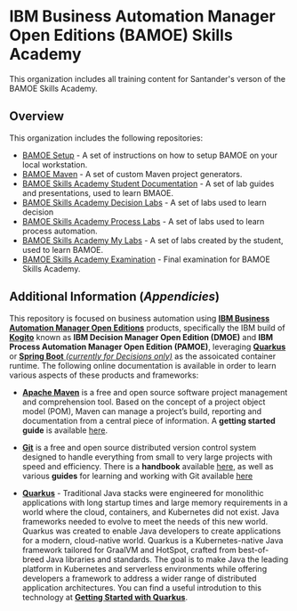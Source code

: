# IBM Business Automation Manager Open Editions (BAMOE) Skills Academy
This organization includes all training content for Santander's verson of the BAMOE Skills Academy.

## Overview
This organization includes the following repositories:

- [BAMOE Setup](https://github.com/santander-bamoe/bamoe-setup) - A set of instructions on how to setup BAMOE on your local workstation.
- [BAMOE Maven](https://github.com/santander-bamoe/bamoe-maven) - A set of custom Maven project generators.
- [BAMOE Skills Academy Student Documentation](https://github.com/santander-bamoe/bamoe-skills-academy-documents) - A set of lab guides and presentations, used to learn BMAOE.
- [BAMOE Skills Academy Decision Labs](https://github.com/santander-bamoe/bamoe-skills-academy-decision-labs) - A set of labs used to learn decision 
- [BAMOE Skills Academy Process Labs](https://github.com/santander-bamoe/bamoe-skills-academy-process-labs) - A set of labs used to learn process automation.
- [BAMOE Skills Academy My Labs](https://github.com/santander-bamoe/bamoe-skills-academy-mylabs) - A set of labs created by the student, used to learn BAMOE.
- [BAMOE Skills Academy Examination](.https://github.com/santander-bamoe/bamoe-skills-academy-examination) - Final examination for BAMOE Skills Academy.

## Additional Information (*Appendicies*)
This repository is focused on business automation using [**IBM Business Automation Manager Open Editions**](https://www.ibm.com/docs/en/ibamoe/9.2.x) products, specifically the IBM build of [**Kogito**](https://kogito.kie.org/) known as **IBM Decision Manager Open Edition (DMOE)** and **IBM Process Automation Manager Open Edition (PAMOE)**, leveraging [**Quarkus**](https://quarkus.io/) or [**Spring Boot** _(currently for Decisions only)_](https://spring.io/) as the assoicated container runtime.  The following online documentation is available in order to learn various aspects of these products and frameworks:

- [**Apache Maven**](https://maven.apache.org/) is a free and open source software project management and comprehension tool. Based on  the concept of a project object model (POM), Maven can manage a project’s build, reporting and documentation from a central piece of  information. A **getting started guide** is available [here](http://maven.apache.org/guides/getting-started/).

- [**Git**](https://git-scm.com//) is a free and open source distributed version control system designed to handle everything from small to very large projects with speed and efficiency. There is a **handbook** available [here](https://guides.github.com/introduction/git-handbook/), as well as various **guides** for learning and working with Git available [here](https://guides.github.com/)

- [**Quarkus**](https://quarkus.io/) - Traditional Java stacks were engineered for monolithic applications with long startup times and large memory requirements in a world where the cloud, containers, and Kubernetes did not exist. Java frameworks needed to evolve to meet the needs of this new world.  Quarkus was created to enable Java developers to create applications for a modern, cloud-native world. Quarkus is a Kubernetes-native Java framework tailored for GraalVM and HotSpot, crafted from best-of-breed Java libraries and standards. The goal is to make Java the leading platform in Kubernetes and serverless environments while offering developers a framework to address a wider range of distributed application architectures.  You can find a useful introdution to this technology at [**Getting Started with Quarkus**](https://quarkus.io/get-started/).

